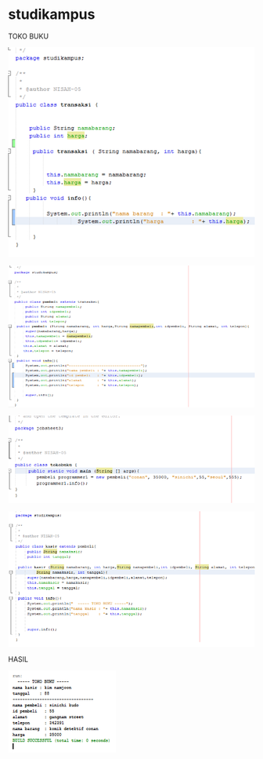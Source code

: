 # studikampus

TOKO BUKU

![alt text](https://github.com/anisanisah05/studikampus/blob/master/1.PNG)

![alt text](https://github.com/anisanisah05/studikampus/blob/master/2.PNG)

![alt text](https://github.com/anisanisah05/studikampus/blob/master/3.PNG)


![alt text](https://github.com/anisanisah05/studikampus/blob/master/4.PNG)

HASIL

![alt text](https://github.com/anisanisah05/studikampus/blob/master/e.PNG)
